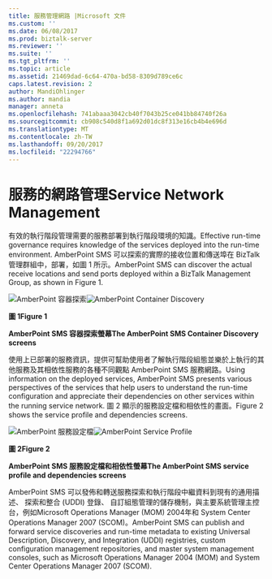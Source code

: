 ```yaml
---
title: 服務管理網路 |Microsoft 文件
ms.custom: ''
ms.date: 06/08/2017
ms.prod: biztalk-server
ms.reviewer: ''
ms.suite: ''
ms.tgt_pltfrm: ''
ms.topic: article
ms.assetid: 21469dad-6c64-470a-bd58-8309d789ce6c
caps.latest.revision: 2
author: MandiOhlinger
ms.author: mandia
manager: anneta
ms.openlocfilehash: 741abaaa3042cb40f7043b25ce041bb84740f26a
ms.sourcegitcommit: cb908c540d8f1a692d01dc8f313e16cb4b4e696d
ms.translationtype: MT
ms.contentlocale: zh-TW
ms.lasthandoff: 09/20/2017
ms.locfileid: "22294766"
---
```

# <a name="service-network-management"></a><span data-ttu-id="e83ad-102">服務的網路管理</span><span class="sxs-lookup"><span data-stu-id="e83ad-102">Service Network Management</span></span>
<span data-ttu-id="e83ad-103">有效的執行階段管理需要的服務部署到執行階段環境的知識。</span><span class="sxs-lookup"><span data-stu-id="e83ad-103">Effective run-time governance requires knowledge of the services deployed into the run-time environment.</span></span> <span data-ttu-id="e83ad-104">AmberPoint SMS 可以探索的實際的接收位置和傳送埠在 BizTalk 管理群組中，部署，如圖 1 所示。</span><span class="sxs-lookup"><span data-stu-id="e83ad-104">AmberPoint SMS can discover the actual receive locations and send ports deployed within a BizTalk Management Group, as shown in Figure 1.</span></span>  
  
 <span data-ttu-id="e83ad-105">![AmberPoint 容器探索](../esb-toolkit/media/ch9-amberpointcontainerdiscovery.gif "Ch9 AmberPointContainerDiscovery")</span><span class="sxs-lookup"><span data-stu-id="e83ad-105">![AmberPoint Container Discovery](../esb-toolkit/media/ch9-amberpointcontainerdiscovery.gif "Ch9-AmberPointContainerDiscovery")</span></span>  
  
 <span data-ttu-id="e83ad-106">**圖 1**</span><span class="sxs-lookup"><span data-stu-id="e83ad-106">**Figure 1**</span></span>  
  
 <span data-ttu-id="e83ad-107">**AmberPoint SMS 容器探索螢幕**</span><span class="sxs-lookup"><span data-stu-id="e83ad-107">**The AmberPoint SMS Container Discovery screens**</span></span>  
  
 <span data-ttu-id="e83ad-108">使用上已部署的服務資訊，提供可幫助使用者了解執行階段組態並樂於上執行的其他服務及其相依性服務的各種不同觀點 AmberPoint SMS 服務網路。</span><span class="sxs-lookup"><span data-stu-id="e83ad-108">Using information on the deployed services, AmberPoint SMS presents various perspectives of the services that help users to understand the run-time configuration and appreciate their dependencies on other services within the running service network.</span></span> <span data-ttu-id="e83ad-109">圖 2 顯示的服務設定檔和相依性的畫面。</span><span class="sxs-lookup"><span data-stu-id="e83ad-109">Figure 2 shows the service profile and dependencies screens.</span></span>  
  
 <span data-ttu-id="e83ad-110">![AmberPoint 服務設定檔](../esb-toolkit/media/ch9-amberpointserviceprofile.gif "Ch9 AmberPointServiceProfile")</span><span class="sxs-lookup"><span data-stu-id="e83ad-110">![AmberPoint Service Profile](../esb-toolkit/media/ch9-amberpointserviceprofile.gif "Ch9-AmberPointServiceProfile")</span></span>  
  
 <span data-ttu-id="e83ad-111">**圖 2**</span><span class="sxs-lookup"><span data-stu-id="e83ad-111">**Figure 2**</span></span>  
  
 <span data-ttu-id="e83ad-112">**AmberPoint SMS 服務設定檔和相依性螢幕**</span><span class="sxs-lookup"><span data-stu-id="e83ad-112">**The AmberPoint SMS service profile and dependencies screens**</span></span>  
  
 <span data-ttu-id="e83ad-113">AmberPoint SMS 可以發佈和轉送服務探索和執行階段中繼資料到現有的通用描述、 探索和整合 (UDDI) 登錄、 自訂組態管理的儲存機制，與主要系統管理主控台，例如Microsoft Operations Manager (MOM) 2004年和 System Center Operations Manager 2007 (SCOM)。</span><span class="sxs-lookup"><span data-stu-id="e83ad-113">AmberPoint SMS can publish and forward service discoveries and run-time metadata to existing Universal Description, Discovery, and Integration (UDDI) registries, custom configuration management repositories, and master system management consoles, such as Microsoft Operations Manager 2004 (MOM) and System Center Operations Manager 2007 (SCOM).</span></span>